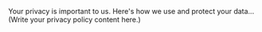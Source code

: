 Your privacy is important to us. Here's how we use and protect your data...
(Write your privacy policy content here.)
